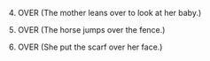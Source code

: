 4.  OVER (The mother leans over to look at her baby.)

5.  OVER (The horse jumps over the fence.)

6.  OVER (She put the scarf over her face.)
